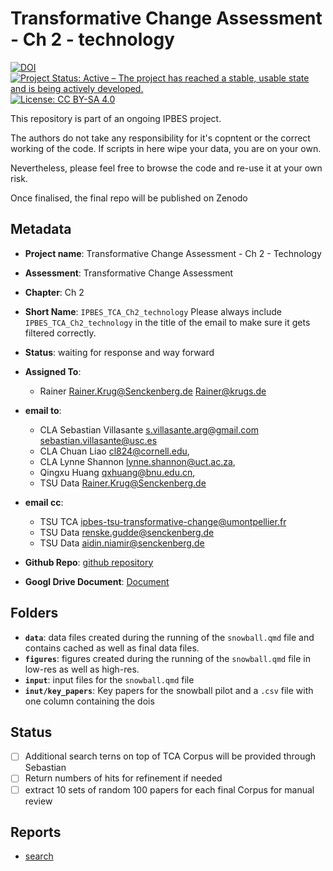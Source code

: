 # Transformative Change Assessment - Ch 2 - technology

[![DOI](https://zenodo.org/badge/DOI/99.9999/zenodo.9999999.svg)](https://doi.org/99.9999/zenodo.9999999)
[![Project Status: Active – The project has reached a stable, usable state and is being actively developed.](https://www.repostatus.org/badges/latest/active.svg)](https://www.repostatus.org/#active)
[![License: CC BY-SA 4.0](https://img.shields.io/badge/License-CC_BY--SA_4.0-lightgrey.svg)](https://creativecommons.org/licenses/by-sa/4.0/)

This repository is part of an ongoing IPBES project.

The authors do not take any responsibility for it's copntent or the correct working of the code. If scripts in here wipe your data, you are on your own.

Nevertheless, please feel free to browse the code and re-use it at your own risk.

Once finalised, the final repo will be published on Zenodo

## Metadata

- **Project name**: Transformative Change Assessment - Ch 2 - Technology
- **Assessment**: Transformative Change Assessment
- **Chapter**: Ch 2
- **Short Name**: `IPBES_TCA_Ch2_technology`
  Please always include `IPBES_TCA_Ch2_technology` in the title of the email to make sure it gets filtered correctly.
- **Status**: waiting for response and way forward

- **Assigned To**:
  - Rainer <Rainer.Krug@Senckenberg.de> <Rainer@krugs.de>

- **email to**:
  - CLA Sebastian Villasante <s.villasante.arg@gmail.com> <sebastian.villasante@usc.es>
  - CLA Chuan Liao <cl824@cornell.edu>, 
  - CLA Lynne Shannon <lynne.shannon@uct.ac.za>,  
  - Qingxu Huang <qxhuang@bnu.edu.cn>, 
  - TSU Data <Rainer.Krug@Senckenberg.de>

- **email cc**:
  - TSU TCA <ipbes-tsu-transformative-change@umontpellier.fr>
  - TSU Data <renske.gudde@senckenberg.de>
  - TSU Data <aidin.niamir@senckenberg.de>

- **Github Repo**: [github repository]()
- **Googl Drive Document**: [Document](https://docs.google.com/document/d/1CozKz3pacW9Skj0zZLRXS8z_d80tZJu2oEG3BWb0ejg/edit)

## Folders

- **`data`**: data files created during the running of the `snowball.qmd` file and contains cached as well as final data files.
- **`figures`**: figures created during the running of the `snowball.qmd` file in low-res as well as high-res.
- **`input`**: input files for the `snowball.qmd` file
- **`inut/key_papers`**: Key papers for the snowball pilot and a `.csv` file with one column containing the dois

## Status

- [ ] Additional search terns on top of TCA Corpus will be provided through Sebastian
- [ ] Return numbers of hits for refinement if needed
- [ ] extract 10 sets of random 100 papers for each final Corpus for manual review

## Reports

- [search]()
